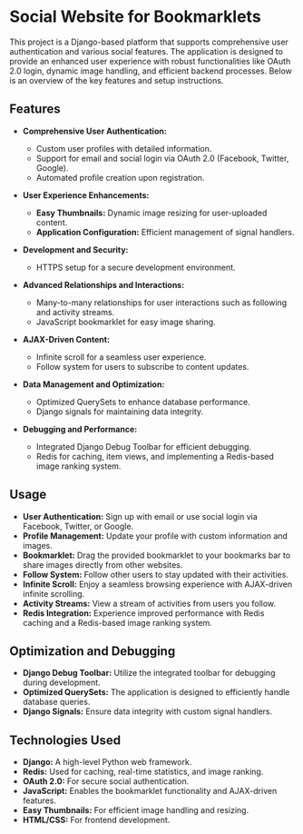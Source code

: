 # Social Website for Bookmarklets

This project is a Django-based platform that supports comprehensive user authentication and various social features. The application is designed to provide an enhanced user experience with robust functionalities like OAuth 2.0 login, dynamic image handling, and efficient backend processes. Below is an overview of the key features and setup instructions.

## Features

- **Comprehensive User Authentication:**
  - Custom user profiles with detailed information.
  - Support for email and social login via OAuth 2.0 (Facebook, Twitter, Google).
  - Automated profile creation upon registration.

- **User Experience Enhancements:**
  - **Easy Thumbnails:** Dynamic image resizing for user-uploaded content.
  - **Application Configuration:** Efficient management of signal handlers.

- **Development and Security:**
  - HTTPS setup for a secure development environment.

- **Advanced Relationships and Interactions:**
  - Many-to-many relationships for user interactions such as following and activity streams.
  - JavaScript bookmarklet for easy image sharing.

- **AJAX-Driven Content:**
  - Infinite scroll for a seamless user experience.
  - Follow system for users to subscribe to content updates.

- **Data Management and Optimization:**
  - Optimized QuerySets to enhance database performance.
  - Django signals for maintaining data integrity.

- **Debugging and Performance:**
  - Integrated Django Debug Toolbar for efficient debugging.
  - Redis for caching, item views, and implementing a Redis-based image ranking system.

## Usage

- **User Authentication:** Sign up with email or use social login via Facebook, Twitter, or Google.
- **Profile Management:** Update your profile with custom information and images.
- **Bookmarklet:** Drag the provided bookmarklet to your bookmarks bar to share images directly from other websites.
- **Follow System:** Follow other users to stay updated with their activities.
- **Infinite Scroll:** Enjoy a seamless browsing experience with AJAX-driven infinite scrolling.
- **Activity Streams:** View a stream of activities from users you follow.
- **Redis Integration:** Experience improved performance with Redis caching and a Redis-based image ranking system.

## Optimization and Debugging

- **Django Debug Toolbar:** Utilize the integrated toolbar for debugging during development.
- **Optimized QuerySets:** The application is designed to efficiently handle database queries.
- **Django Signals:** Ensure data integrity with custom signal handlers.

## Technologies Used

- **Django:** A high-level Python web framework.
- **Redis:** Used for caching, real-time statistics, and image ranking.
- **OAuth 2.0:** For secure social authentication.
- **JavaScript:** Enables the bookmarklet functionality and AJAX-driven features.
- **Easy Thumbnails:** For efficient image handling and resizing.
- **HTML/CSS:** For frontend development.
